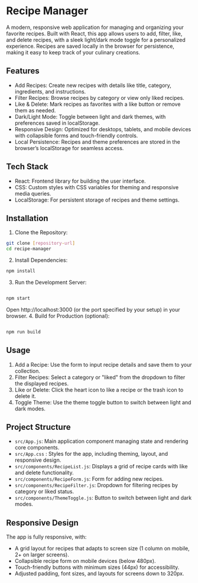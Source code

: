 # Recipe Manager
A modern, responsive web application for managing and organizing your favorite recipes. Built with React, this app allows users to add, filter, like, and delete recipes, with a sleek light/dark mode toggle for a personalized experience. Recipes are saved locally in the browser for persistence, making it easy to keep track of your culinary creations.

## Features
* Add Recipes: Create new recipes with details like title, category, ingredients, and instructions.
* Filter Recipes: Browse recipes by category or view only liked recipes.
* Like & Delete: Mark recipes as favorites with a like button or remove them as needed.
* Dark/Light Mode: Toggle between light and dark themes, with preferences saved in localStorage.
* Responsive Design: Optimized for desktops, tablets, and mobile devices with collapsible forms and touch-friendly controls.
* Local Persistence: Recipes and theme preferences are stored in the browser’s localStorage for seamless access.
## Tech Stack
* React: Frontend library for building the user interface.
* CSS: Custom styles with CSS variables for theming and responsive media queries.
* LocalStorage: For persistent storage of recipes and theme settings.
## Installation
1. Clone the Repository:
```bash
git clone [repository-url]
cd recipe-manager 
```
2. Install Dependencies:
```bash
npm install
```
3. Run the Development Server:
```bash

npm start
```
Open http://localhost:3000 (or the port specified by your setup) in your browser.
4. Build for Production (optional):
``` bash

npm run build
```

## Usage
1. Add a Recipe: Use the form to input recipe details and save them to your collection.
2. Filter Recipes: Select a category or "liked" from the dropdown to filter the displayed recipes.
3. Like or Delete: Click the heart icon to like a recipe or the trash icon to delete it.
4. Toggle Theme: Use the theme toggle button to switch between light and dark modes.

## Project Structure
- ```src/App.js```: Main application component managing state and rendering core components.
- ```src/App.css``` : Styles for the app, including theming, layout, and responsive design.
- ```src/components/RecipeList.js```: Displays a grid of recipe cards with like and delete functionality.
- ```src/components/RecipeForm.js```: Form for adding new recipes.
- ```src/components/RecipeFilter.js```: Dropdown for filtering recipes by category or liked status.
- ```src/components/ThemeToggle.js```: Button to switch between light and dark modes.

## Responsive Design
The app is fully responsive, with:

- A grid layout for recipes that adapts to screen size (1 column on mobile, 2+ on larger screens).
- Collapsible recipe form on mobile devices (below 480px).
- Touch-friendly buttons with minimum sizes (44px) for accessibility.
- Adjusted padding, font sizes, and layouts for screens down to 320px.